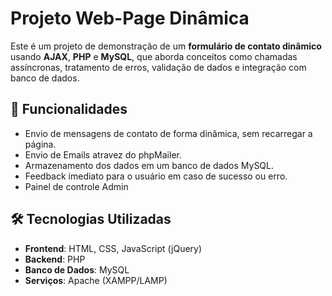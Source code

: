 # Projeto Web-Page Dinâmica

Este é um projeto de demonstração de um **formulário de contato dinâmico** usando **AJAX**, **PHP** e **MySQL**, que aborda conceitos como chamadas assíncronas, tratamento de erros, validação de dados e integração com banco de dados.

## 🚀 Funcionalidades

- Envio de mensagens de contato de forma dinâmica, sem recarregar a página.
- Envio de Emails atravez do phpMailer.
- Armazenamento dos dados em um banco de dados MySQL.
- Feedback imediato para o usuário em caso de sucesso ou erro.
- Painel de controle Admin

## 🛠️ Tecnologias Utilizadas

- **Frontend**: HTML, CSS, JavaScript (jQuery)
- **Backend**: PHP 
- **Banco de Dados**: MySQL
- **Serviços**: Apache (XAMPP/LAMP)
